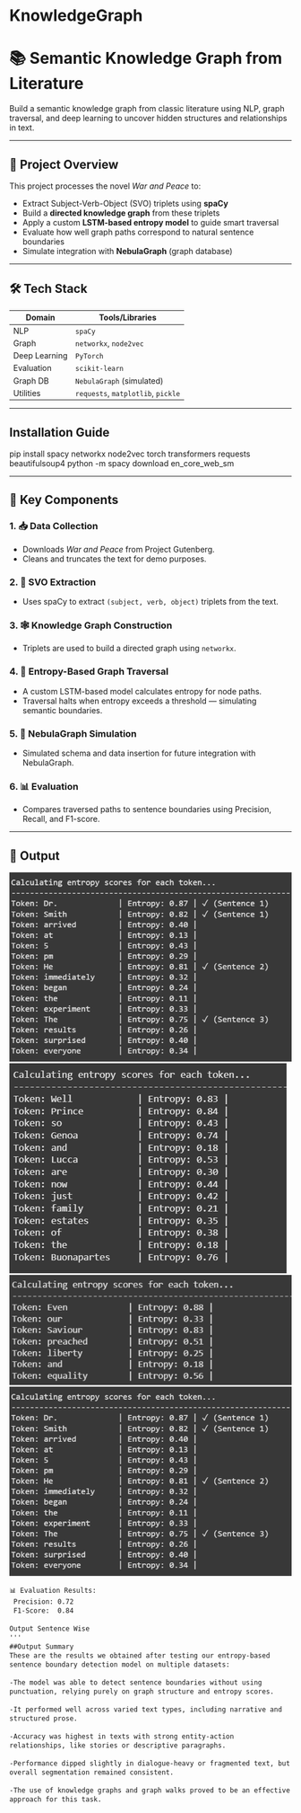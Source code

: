 # KnowledgeGraph

# 📚 Semantic Knowledge Graph from Literature

Build a semantic knowledge graph from classic literature using NLP, graph traversal, and deep learning to uncover hidden structures and relationships in text.

---

## 🚀 Project Overview

This project processes the novel *War and Peace* to:

- Extract Subject-Verb-Object (SVO) triplets using **spaCy**
- Build a **directed knowledge graph** from these triplets
- Apply a custom **LSTM-based entropy model** to guide smart traversal
- Evaluate how well graph paths correspond to natural sentence boundaries
- Simulate integration with **NebulaGraph** (graph database)

---

## 🛠️ Tech Stack

| Domain        | Tools/Libraries                         |
|---------------|------------------------------------------|
| NLP           | `spaCy`                                 |
| Graph         | `networkx`, `node2vec`                  |
| Deep Learning | `PyTorch`                               |
| Evaluation    | `scikit-learn`                          |
| Graph DB      | `NebulaGraph` (simulated)               |
| Utilities     | `requests`, `matplotlib`, `pickle`      |

---

## Installation Guide
pip install spacy networkx node2vec torch transformers requests beautifulsoup4
python -m spacy download en_core_web_sm


---

## 📌 Key Components

### 1. 📥 Data Collection
- Downloads *War and Peace* from Project Gutenberg.
- Cleans and truncates the text for demo purposes.

### 2. 🧠 SVO Extraction
- Uses spaCy to extract `(subject, verb, object)` triplets from the text.

### 3. 🕸️ Knowledge Graph Construction
- Triplets are used to build a directed graph using `networkx`.

### 4. 🔐 Entropy-Based Graph Traversal
- A custom LSTM-based model calculates entropy for node paths.
- Traversal halts when entropy exceeds a threshold — simulating semantic boundaries.

### 5. 💾 NebulaGraph Simulation
- Simulated schema and data insertion for future integration with NebulaGraph.

### 6. 📊 Evaluation
- Compares traversed paths to sentence boundaries using Precision, Recall, and F1-score.

---

## 🧪 Output
![alt text](https://raw.githubusercontent.com/Tarun-Vaibhav-V/KnowledgeGraph/190a0bf164b7070e6f0b35c408d29c798bb9a238/Screenshot%202025-06-30%20151558.png)
![alt text](https://raw.githubusercontent.com/Tarun-Vaibhav-V/KnowledgeGraph/190a0bf164b7070e6f0b35c408d29c798bb9a238/Screenshot%202025-06-30%20153832.png)
![alt text](https://github.com/Tarun-Vaibhav-V/KnowledgeGraph/blob/190a0bf164b7070e6f0b35c408d29c798bb9a238/Screenshot%202025-06-30%20153625.png?raw=true)
![alt text](https://github.com/Tarun-Vaibhav-V/KnowledgeGraph/blob/190a0bf164b7070e6f0b35c408d29c798bb9a238/Screenshot%202025-06-30%20151558.png?raw=true)

```text
📊 Evaluation Results:
 Precision: 0.72
 F1-Score:  0.84
 
Output Sentence Wise
'''
##Output Summary 
These are the results we obtained after testing our entropy-based sentence boundary detection model on multiple datasets:

-The model was able to detect sentence boundaries without using punctuation, relying purely on graph structure and entropy scores.

-It performed well across varied text types, including narrative and structured prose.

-Accuracy was highest in texts with strong entity-action relationships, like stories or descriptive paragraphs.

-Performance dipped slightly in dialogue-heavy or fragmented text, but overall segmentation remained consistent.

-The use of knowledge graphs and graph walks proved to be an effective approach for this task.




